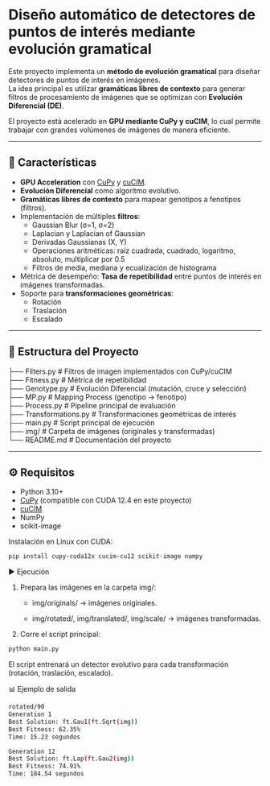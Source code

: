# Diseño automático de detectores de puntos de interés mediante evolución gramatical

Este proyecto implementa un **método de evolución gramatical** para diseñar detectores de puntos de interés en imágenes.  
La idea principal es utilizar **gramáticas libres de contexto** para generar filtros de procesamiento de imágenes que se optimizan con **Evolución Diferencial (DE)**.  

El proyecto está acelerado en **GPU mediante CuPy y cuCIM**, lo cual permite trabajar con grandes volúmenes de imágenes de manera eficiente.

---

## 🚀 Características

- **GPU Acceleration** con [CuPy](https://cupy.dev/) y [cuCIM](https://docs.rapids.ai/api/cucim/stable/).
- **Evolución Diferencial** como algoritmo evolutivo.
- **Gramáticas libres de contexto** para mapear genotipos a fenotipos (filtros).
- Implementación de múltiples **filtros**:
  - Gaussian Blur (σ=1, σ=2)  
  - Laplacian y Laplacian of Gaussian  
  - Derivadas Gaussianas (X, Y)  
  - Operaciones aritméticas: raíz cuadrada, cuadrado, logaritmo, absoluto, multiplicar por 0.5  
  - Filtros de media, mediana y ecualización de histograma
- Métrica de desempeño: **Tasa de repetibilidad** entre puntos de interés en imágenes transformadas.
- Soporte para **transformaciones geométricas**:
  - Rotación  
  - Traslación  
  - Escalado  

---

## 📂 Estructura del Proyecto

├── Filters.py # Filtros de imagen implementados con CuPy/cuCIM  
├── Fitness.py # Métrica de repetibilidad  
├── Genotype.py # Evolución Diferencial (mutación, cruce y selección)  
├── MP.py # Mapping Process (genotipo -> fenotipo)  
├── Process.py # Pipeline principal de evaluación  
├── Transformations.py # Transformaciones geométricas de interés  
├── main.py # Script principal de ejecución  
├── img/ # Carpeta de imágenes (originales y transformadas)  
└── README.md # Documentación del proyecto  


---

## ⚙️ Requisitos

- Python 3.10+
- [CuPy](https://cupy.dev/) (compatible con CUDA 12.4 en este proyecto)
- [cuCIM](https://docs.rapids.ai/api/cucim/stable/)
- NumPy
- scikit-image

Instalación en Linux con CUDA:

```bash
pip install cupy-cuda12x cucim-cu12 scikit-image numpy
```

▶️ Ejecución

1. Prepara las imágenes en la carpeta img/:

    - img/originals/ → imágenes originales.

    - img/rotated/, img/translated/, img/scale/ → imágenes transformadas.

2. Corre el script principal:

```bash
python main.py
```


El script entrenará un detector evolutivo para cada transformación (rotación, traslación, escalado).

📊 Ejemplo de salida
```bash
rotated/90
Generation 1
Best Solution: ft.Gau1(ft.Sqrt(img))
Best Fitness: 62.35%
Time: 15.23 segundos

Generation 12
Best Solution: ft.Lap(ft.Gau2(img))
Best Fitness: 74.91%
Time: 184.54 segundos
```
